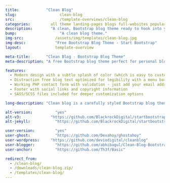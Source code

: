 ```yaml
---
title:            "Clean Blog"
slug:			        clean-blog
src:			        /template-overviews/clean-blog
categories:		    all theme landing-pages blogs full-websites popular
description:	    "A clean, Bootstrap blog theme ready to hook into your favorite CMS or blogging platform."
bump:			        "A clean blog theme."
img-src:		      /assets/img/templates/clean-blog.jpg
img-desc:		      "Free Bootstrap Blog Theme - Start Bootstrap"
layout:			      template-overview

meta-title:       "Clean Blog - Bootstrap Blog Theme"
meta-description: "A free Bootstrap blog theme perfect for personal blogs. All Start Bootstrap templates are free to download and open source."

features:
  - Modern design with a subtle splash of color (which is easy to customize, especially with LESS!)
  - Distraction free blog text optimized for legibility with a menu bar interface that conveniently appears when you scroll up!
  - Working PHP contact form with validation - just add your email address to the PHP file included
  - Footer with social links and copyright information
  - SASS/SCSS files included for deeper customization options

long-description: "Clean blog is a carefully styled Bootstrap blog theme that is perfect for personal or company blogs. This theme features four HTML pages including a blog index, an about page, a sample post, and a contact page."

alt-version:		  "yes"
alt-v3:		        "https://github.com/BlackrockDigital/startbootstrap-clean-blog/archive/v3.3.7+1.zip"
alt-jekyll:			  "https://github.com/BlackrockDigital/startbootstrap-clean-blog-jekyll"

user-version:		  "yes"
user-ghost:			  "https://github.com/Devahoy/ghostahoy"
user-wordpress:		"https://github.com/deviodigital/cleanblog"
user-blogger:		  "https://github.com/abhibagul/Clean-Blog-Bootstrap-template-Blogger-Version"
user-anchor:		  "https://github.com/Th3f/Basic"

redirect_from:
  - /clean-blog/
  - /downloads/clean-blog.zip/
  - /templates/clean-blog/
---
```

